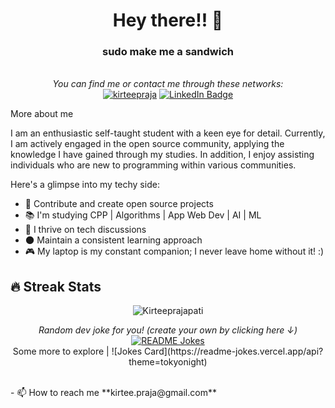 <h1 align="center">Hey there!! 👋</h1>
<h3 align="center">sudo make me a sandwich</h3>

<p align="center"> 
<br> <i>You can find me or contact me through these networks:</i> </br>
<a href="https://twitter.com/kirteepraja" target="blank"><img src="https://img.shields.io/twitter/follow/kirteepraja?logo=twitter&style=for-the-badge" alt="kirteepraja" /></a>
<a href="[https://www.linkedin.com/in/kirtee-prajapati-8525a6227/]" target="[https://www.linkedin.com/in/kirtee-prajapati-8525a6227/]">
<img src="https://img.shields.io/badge/-LinkedIn-0A0A0B?logo=linkedin&style=for-the-badge&logoColor=white" alt="LinkedIn Badge" />
</a>

</p>

<summary>More about me</summary>
    <p>
        I am an enthusiastic self-taught student with a keen eye for detail. Currently, I am actively engaged in the open source community, applying the knowledge I have gained through my studies. In addition, I enjoy assisting individuals who are new to programming within various communities.
    </p>
    Here's a glimpse into my techy side:
    <ul>
        <li>🎯 Contribute and create open source projects</li>
        <li>📚 I'm studying CPP | Algorithms | App Web Dev | AI | ML </li>
        <li>💬 I thrive on tech discussions</li>
        <li>🌑 Maintain a consistent learning approach</li>
        <li>🎮 My laptop is my constant companion; I never leave home without it! :)</li>
    </ul>

## 🔥 Streak Stats
<p align="center"><img src="https://github-readme-streak-stats.herokuapp.com/?user=kirteeprajapati&theme=algolia" alt="Kirteeprajapati" /></p>

<p align="center">
    <i>Random dev joke for you! (create your own by clicking here ↓)</i><br>
    <a href="https://readme-jokes.vercel.app"><img align="center" src="https://readme-jokes.vercel.app/api" alt="README Jokes"></a>
    
<br>
Some more to explore |
![Jokes Card](https://readme-jokes.vercel.app/api?theme=tokyonight)
</p>
<br>
- 📫 How to reach me **kirtee.praja@gmail.com**
